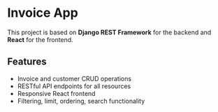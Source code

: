 # Invoice App

This project is based on **Django REST Framework** for the backend and **React** for the frontend.

## Features

- Invoice and customer CRUD operations
- RESTful API endpoints for all resources
- Responsive React frontend
- Filtering, limit, ordering, search functionality

